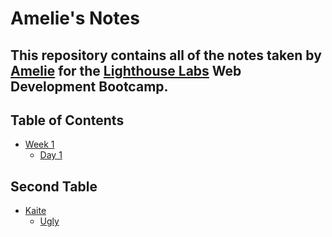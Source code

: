 # Amelie's Notes

## This repository contains all of the notes taken by [Amelie](https://github.com/amgero) for the [Lighthouse Labs](https://www.lighthouselabs.ca/) Web Development Bootcamp.


## Table of Contents
* [Week 1](/Week_1)
  * [Day 1](/Week_1/Day_1)
  
## Second Table
* [Kaite](/Kaite)
  * [Ugly](/Kaite/Ugly)